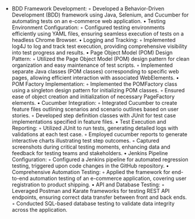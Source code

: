 
*    BDD Framework Development:
        ◦ Developed a Behavior-Driven Development (BDD) framework using Java, Selenium, and Cucumber for automating tests on an e-commerce web application.
    • Testing Environment Configuration:
        ◦ Configured testing environments efficiently using YAML files, ensuring seamless execution of tests on a headless Chrome Browser.
    • Logging and Tracking:
        ◦ Implemented log4J to log and track test execution, providing comprehensive visibility into test progress and results.
    • Page Object Model (POM) Design Pattern:
        ◦ Utilized the Page Object Model (POM) design pattern for clean organization and easy maintenance of test scripts.
        ◦ Implemented separate Java classes (POM classes) corresponding to specific web pages, allowing efficient interaction with associated WebElements.
    • POM Factory Implementation:
        ◦ Implemented the POMFactory class using a singleton design pattern for initializing POM classes.
        ◦ Ensured ease of object creation and initialization of necessary PageFactory elements.
    • Cucumber Integration:
        ◦ Integrated Cucumber to create feature files outlining scenarios and scenario outlines based on user stories.
        ◦ Developed step definition classes with JUnit for test case implementations specified in feature files.
    • Test Execution and Reporting:
        ◦ Utilized JUnit to run tests, generating detailed logs with validations at each test case.
        ◦ Employed cucumber reports to generate interactive charts illustrating test step outcomes.
        ◦ Captured screenshots during critical testing moments, enhancing data and feedback for testing teams and stakeholders.
    • Jenkins Pipeline Configuration:
        ◦ Configured a Jenkins pipeline for automated regression testing, triggered upon code changes in the GitHub repository.
    • Comprehensive Automation Testing:
        ◦ Applied the framework for end-to-end automation testing of an e-commerce application, covering user registration to product shipping.
    • API and Database Testing:
        ◦ Leveraged Postman and Karate frameworks for testing REST API endpoints, ensuring correct data transfer between front and back ends.
        ◦ Conducted SQL-based database testing to validate data integrity across the application.
